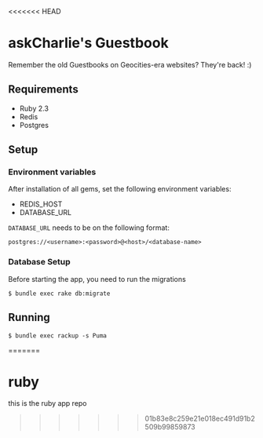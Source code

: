 <<<<<<< HEAD
# askCharlie's Guestbook

Remember the old Guestbooks on Geocities-era websites? They're back! :)

## Requirements

- Ruby 2.3
- Redis
- Postgres

## Setup


### Environment variables

After installation of all gems, set the following environment variables:

- REDIS_HOST
- DATABASE_URL

`DATABASE_URL` needs to be on the following format:

```
postgres://<username>:<password>@<host>/<database-name>
```


### Database Setup

Before starting the app, you need to run the migrations


```
$ bundle exec rake db:migrate
```

## Running

```
$ bundle exec rackup -s Puma
```
=======
# ruby
this is the ruby app repo
>>>>>>> 01b83e8c259e21e018ec491d91b2509b99859873
